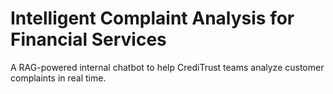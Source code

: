 # Intelligent Complaint Analysis for Financial Services

A RAG-powered internal chatbot to help CrediTrust teams analyze customer complaints in real time.

